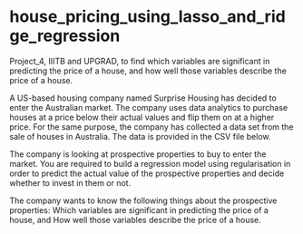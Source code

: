 # house_pricing_using_lasso_and_ridge_regression
Project_4, IIITB and UPGRAD, to find which variables are significant in predicting the price of a house, and how well those variables describe the price of a house.

A US-based housing company named Surprise Housing has decided to enter the Australian market. The company uses data analytics to purchase houses at a price below their actual values and flip them on at a higher price. For the same purpose, the company has collected a data set from the sale of houses in Australia. The data is provided in the CSV file below.
 
The company is looking at prospective properties to buy to enter the market. You are required to build a regression model using regularisation in order to predict the actual value of the prospective properties and decide whether to invest in them or not.
 
The company wants to know the following things about the prospective properties:
Which variables are significant in predicting the price of a house, and
How well those variables describe the price of a house.
